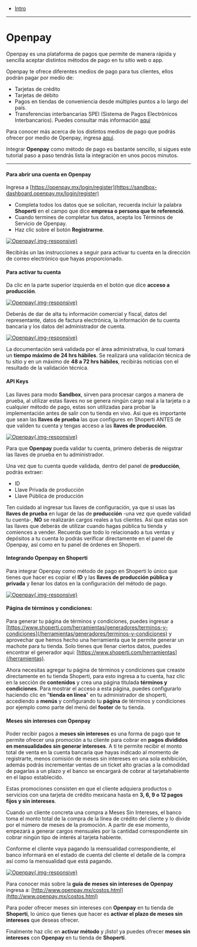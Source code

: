 - [Intro](#intro)

***

<a name="intro"></a>
# Openpay

Openpay es una plataforma de pagos que permite de manera rápida y sencilla aceptar distintos métodos de pago en tu sitio web o app. 

Openpay te ofrece diferentes medios de pago para tus clientes, ellos podrán pagar por medio de: 

*   Tarjetas de crédito
*   Tarjetas de débito
*   Pagos en tiendas de conveniencia desde múltiples puntos a lo largo del país. 
*   Transferencias interbancarias SPEI (Sistema de Pagos Electrónicos Interbancarios). Puedes consultar más información [aquí](http://www.banxico.org.mx/sistemas-de-pago/servicios/sistema-de-pagos-electronicos-interbancarios-spei/sistema-pagos-electronicos-in.html)

Para conocer más acerca de los distintos medios de pago que podrás ofrecer por medio de Openpay, ingresa [aquí](http://www.openpay.mx/como-funciona.html).

Integrar **Openpay** como método de pago es bastante sencillo, si sigues este tutorial paso a paso tendrás lista la integración en unos pocos minutos.

---

#### Para abrir una cuenta en Openpay

Ingresa a [https://openpay.mx/login/register](https://sandbox-dashboard.openpay.mx/login/register)

*   Completa todos los datos que se solicitan, recuerda incluir la palabra **Shoperti** en el campo que dice **empresa o persona que te referenció**.
*   Cuando termines de completar tus datos, acepta los Términos de Servicio de Openpay.
*   Haz clic sobre el botón **Registrarme**.

[![Openpay](/img/help/settings/single/openpay.jpg){.img-responsive}](/img/help/settings/single/openpay.jpg)

Recibirás un las instrucciones a seguir para activar tu cuenta en la dirección de correo electrónico que hayas proporcionado. 

#### Para activar tu cuenta

Da clic en la parte superior izquierda en el botón que dice **acceso a producción**. 

[![Openpay](/img/help/settings/single/openpay-activate1.jpg){.img-responsive}](/img/help/settings/single/openpay-activate1.jpg)

Deberás de dar de alta tu información comercial y fiscal, datos del representante, datos de factura electrónica, la información de tu cuenta bancaria y los datos del administrador de cuenta.

[![Openpay](/img/help/settings/single/openpay-activate2.jpg){.img-responsive}](/img/help/settings/single/openpay-activate2.jpg)

La documentación será validada por el área administrativa, lo cual tomará un **tiempo máximo de 24 hrs hábiles**. Se realizará una validación técnica de tu sitio y en un máximo de **48 a 72 hrs hábiles**, recibirás noticias con el resultado de la validación técnica. 

#### API Keys

Las llaves para modo **Sandbox**, sirven para procesar cargos a manera de prueba, al utilizar estas llaves no se genera ningún cargo real a la tarjeta o a cualquier método de pago, estas son utilizadas para probar la implementación antes de salir con tu tienda en vivo. Así que es importante que sean las **llaves de prueba** las que configures en Shoperti ANTES de que validen tu cuenta y tengas acceso a las **llaves de producción**.

[![Openpay](/img/help/settings/single/openpay-keys.jpg){.img-responsive}](/img/help/settings/single/openpay-keys.jpg)

Para que **Openpay** pueda validar tu cuenta, primero deberás de reigstrar las llaves de prueba en tu administrador. 

Una vez que tu cuenta quede validada, dentro del panel de **producción**, podrás extraer:

* ID
* Llave Privada de producción
* Llave Pública de producción

Ten cuidado al ingresar tus llaves de configuración, ya que si usas las **llaves de prueba** en lugar de las de **producción** -una vez que quede validad tu cuenta-, **NO** se realizarán cargos reales a tus clientes. Así que estas son las llaves que deberás de utilizar cuando hagas pública tu tienda y comiences a vender. Recuerda que todo lo relacionado a tus ventas y depósitos a tu cuenta lo podrás verificar directamente en el panel de Openpay, así como en tu panel de órdenes en Shoperti.

#### Integrando Openpay en Shoperti 

Para integrar Openpay como método de pago en Shoperti lo único que tienes que hacer es copiar el **ID** y las **llaves de producción pública y privada** y llenar los datos en la configuración del método de pago. 

[![Openpay](/img/help/settings/single/openpay-configure.jpg){.img-responsive}](/img/help/settings/single/openpay-configure.jpg)

#### Página de términos y condiciones:

Para generar tu página de términos y condiciones, puedes ingresar a [https://www.shoperti.com/herramientas/generadores/terminos-y-condiciones](/herramientas/generadores/terminos-y-condiciones) y aprovechar que hemos hecho una herramienta que te permite generar un machote para tu tienda. Solo tienes que llenar ciertos datos, puedes encontrar el generador aquí: [https://www.shoperti.com/herramientas](/herramientas).

Ahora necesitas agregar tu página de términos y condiciones que creaste directamente en tu tienda Shoperti, para esto ingresa a tu cuenta, haz clic en la sección de **contenidos** y crea una página titulada **términos y condiciones**. Para mostrar el acceso a esta página, puedes configurarlo haciendo clic en "**tienda en línea**" en tu administrador de shoperti, accediendo a **menús** y configurando tu **página** de términos y condiciones por ejemplo como parte del menú del **footer** de tu tienda.

#### Meses sin intereses con Openpay

Poder recibir pagos a **meses sin intereses** es una forma de pago que te permite ofrecer una promoción a tu cliente para cobrar en **pagos divididos en mensualidades sin generar intereses**. A ti te permite recibir el monto total de venta en la cuenta bancaria que hayas indicado al momento de registrarte, menos comisión de meses sin intereses en una sola exhibición, además podrás incrementar ventas de un ticket alto gracias a la comodidad de pagarlas a un plazo y el banco se encargará de cobrar al tarjetahabiente en el lapso establecido.

Estas promociones consisten en que el cliente adquiera productos o servicios con una tarjeta de crédito mexicana hasta en **3, 6, 9 o 12 pagos fijos y sin intereses**.

Cuando un cliente concreta una compra a Meses Sin Intereses, el banco toma el monto total de la compra de la línea de crédito del cliente y lo divide por el número de meses de la promoción. A partir de ese momento, empezará a generar cargos mensuales por la cantidad correspondiente sin cobrar ningún tipo de interés al tarjeta habiente.

Conforme el cliente vaya pagando la mensualidad correspondiente, el banco informará en el estado de cuenta del cliente el detalle de la compra así como la mensualidad que está pagando.

[![Openpay](/img/help/settings/single/openpay-msi.jpg){.img-responsive}](/img/help/settings/single/openpay-msi.jpg)

Para conocer más sobre la **guía de meses sin intereses de Openpay** ingresa a: [http://www.openpay.mx/costos.html](http://www.openpay.mx/costos.html)

Para poder ofrecer meses sin intereses con **Openpay** en tu tienda de **Shoperti**, lo único que tienes que hacer es **activar el plazo de meses sin intereses** que deseas ofrecer.

Finalmente haz clic en **activar método** y ¡listo! ya puedes ofrecer **meses sin intereses** con **Openpay** en tu tienda de **Shoperti**.
